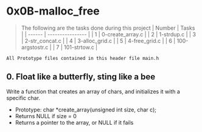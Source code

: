 # 0x0B-malloc_free
> The following are the tasks done during this project
| Number | Tasks            |
| ------ | ---------------- |
| 1      | 0-create_array.c |
| 2      | 1-strdup.c       |
| 3      | 2-str_concat.c   |
| 4      | 3-alloc_grid.c   |
| 5      | 4-free_grid.c    |
| 6      | 100-argstostr.c  |
| 7      | 101-strtow.c     |
```
All Prototype files contained in this header file main.h
```

## 0. Float like a butterfly, sting like a bee
Write a function that creates an array of chars, and initializes it with a specific char.

* Prototype: char *create_array(unsigned int size, char c);
* Returns NULL if size = 0
* Returns a pointer to the array, or NULL if it fails
